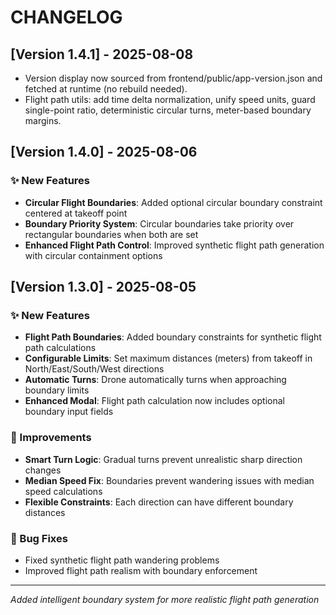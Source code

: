 # CHANGELOG

## [Version 1.4.1] - 2025-08-08
- Version display now sourced from frontend/public/app-version.json and fetched at runtime (no rebuild needed).
- Flight path utils: add time delta normalization, unify speed units, guard single-point ratio, deterministic circular turns, meter-based boundary margins.

## [Version 1.4.0] - 2025-08-06

### ✨ New Features
- **Circular Flight Boundaries**: Added optional circular boundary constraint centered at takeoff point
- **Boundary Priority System**: Circular boundaries take priority over rectangular boundaries when both are set
- **Enhanced Flight Path Control**: Improved synthetic flight path generation with circular containment options

## [Version 1.3.0] - 2025-08-05

### ✨ New Features
- **Flight Path Boundaries**: Added boundary constraints for synthetic flight path calculations
- **Configurable Limits**: Set maximum distances (meters) from takeoff in North/East/South/West directions
- **Automatic Turns**: Drone automatically turns when approaching boundary limits
- **Enhanced Modal**: Flight path calculation now includes optional boundary input fields

### 🔧 Improvements
- **Smart Turn Logic**: Gradual turns prevent unrealistic sharp direction changes
- **Median Speed Fix**: Boundaries prevent wandering issues with median speed calculations
- **Flexible Constraints**: Each direction can have different boundary distances

### 🐛 Bug Fixes
- Fixed synthetic flight path wandering problems
- Improved flight path realism with boundary enforcement

---
*Added intelligent boundary system for more realistic flight path generation*